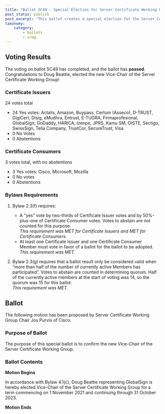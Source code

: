 ```yaml
---
title: "Ballot SC49 - Special Election for Server Certificate Working Group Vice-Chair"
post_status: publish
post_excerpt: "This ballot creates a special election for the Server Certificate Working Group Vice-Chair."
taxonomy:
    category: 
        - ballots
        - scwg
---
```


## Voting Results ##

The voting on ballot SC49 has completed, and the ballot has **passed**. Congratulations to Doug Beattie, elected the new Vice-Chair of the Server Certificate Working Group!

### Certificate Issuers ###

24 votes total

* 24 Yes votes: Actalis, Amazon, Buypass, Certum (Asseco), D-TRUST, DigiCert, Disig, eMudhra, Entrust, E-TUGRA, Firmaprofesional, GlobalSign, GoDaddy, HARICA, Izenpe, JPRS, Kamu SM, OISTE, Sectigo, SwissSign, Telia Company, TrustCor, SecureTrust, Visa
* 0 No Votes
* 0 Abstentions

### Certificate Consumers ###

3 votes total, with no abstentions

* 3 Yes votes: Cisco, Microsoft, Mozilla
* 0 No votes
* 0 Abstentions

### Bylaws Requirements ###

1. Bylaw 2.3(f) requires:
   * A “yes” vote by two-thirds of Certificate Issuer votes and by 50%-plus-one of Certificate Consumer votes. Votes to abstain are not counted for this purpose.\
*This requirement was MET for Certificate Issuers and MET for Certificate Consumers.*
   * At least one Certificate Issuer and one Certificate Consumer Member must vote in favor of a ballot for the ballot to be adopted.\
*This requirement was MET.*

2. Bylaw 2.3(g) requires that a ballot result only be considered valid when “more than half of the number of currently active Members has participated”. Votes to abstain are counted in determining quorum. Half of the currently active members at the start of voting was 14, so the quorum was 15 for this ballot.\
*This requirement was MET.*

## Ballot ##

The following motion has been proposed by Server Certificate Working Group Chair Jos Purvis of Cisco.

### Purpose of Ballot ###

The purpose of this special ballot is to confirm the new Vice-Chair of the Server Certificate Working Group.

### Ballot Contents ###

**Motion Begins**

In accordance with Bylaw 4.1(c), Doug Beattie representing GlobalSign is hereby elected Vice-Chair of the Server Certificate Working Group for a term commencing on 1 November 2021 and continuing through 31 October 2023.

**Motion Ends**
